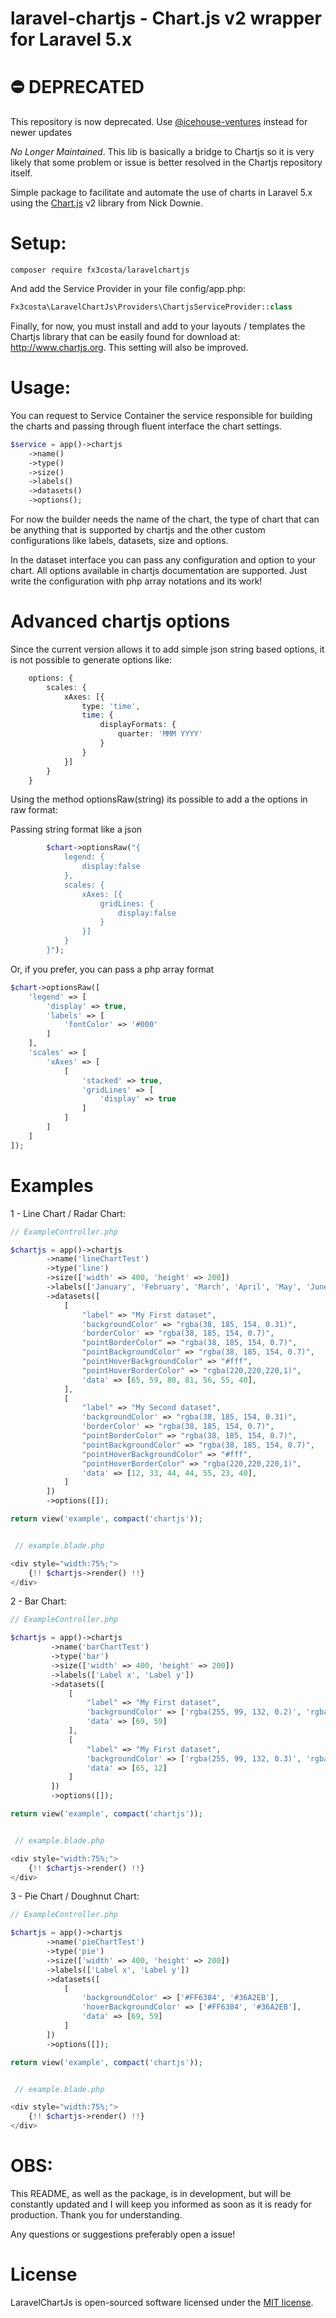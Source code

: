 
# laravel-chartjs - Chart.js v2 wrapper for Laravel 5.x

# ⛔️ DEPRECATED
This repository is now deprecated. Use [@icehouse-ventures](https://github.com/icehouse-ventures/laravel-chartjs) instead for newer updates

*No Longer Maintained*. This lib is basically a bridge to Chartjs so it is very likely that some problem or issue is better resolved in the Chartjs repository itself.

Simple package to facilitate and automate the use of charts in Laravel 5.x
using the [Chart.js](http://www.chartjs.org/) v2 library from Nick Downie.

# Setup:
```
composer require fx3costa/laravelchartjs
```

And add the Service Provider in your file config/app.php:
```php
Fx3costa\LaravelChartJs\Providers\ChartjsServiceProvider::class
```

Finally, for now, you must install and add to your layouts / templates the Chartjs library that can be easily
found for download at: http://www.chartjs.org. This setting will also be improved.

# Usage:

You can request to Service Container the service responsible for building the charts
and passing through fluent interface the chart settings.

```php
$service = app()->chartjs
    ->name()
    ->type()
    ->size()
    ->labels()
    ->datasets()
    ->options();
```

For now the builder needs the name of the chart, the type of chart that can be anything that is supported by chartjs and the other custom configurations like labels, datasets, size and options.

In the dataset interface you can pass any configuration and option to your chart.
All options available in chartjs documentation are supported.
Just write the configuration with php array notations and its work!

# Advanced chartjs options

Since the current version allows it to add simple json string based options, it is not possible to generate options like:

```php
    options: {
        scales: {
            xAxes: [{
                type: 'time',
                time: {
                    displayFormats: {
                        quarter: 'MMM YYYY'
                    }
                }
            }]
        }
    }
```

Using the method optionsRaw(string) its possible to add a the options in raw format:

Passing string format like a json
```php
        $chart->optionsRaw("{
            legend: {
                display:false
            },
            scales: {
                xAxes: [{
                    gridLines: {
                        display:false
                    }  
                }]
            }
        }");
```

Or, if you prefer, you can pass a php array format

```php
$chart->optionsRaw([
    'legend' => [
        'display' => true,
        'labels' => [
            'fontColor' => '#000'
        ]
    ],
    'scales' => [
        'xAxes' => [
            [
                'stacked' => true,
                'gridLines' => [
                    'display' => true
                ]
            ]
        ]
    ]
]);
```


# Examples

1 - Line Chart / Radar Chart:
```php
// ExampleController.php

$chartjs = app()->chartjs
        ->name('lineChartTest')
        ->type('line')
        ->size(['width' => 400, 'height' => 200])
        ->labels(['January', 'February', 'March', 'April', 'May', 'June', 'July'])
        ->datasets([
            [
                "label" => "My First dataset",
                'backgroundColor' => "rgba(38, 185, 154, 0.31)",
                'borderColor' => "rgba(38, 185, 154, 0.7)",
                "pointBorderColor" => "rgba(38, 185, 154, 0.7)",
                "pointBackgroundColor" => "rgba(38, 185, 154, 0.7)",
                "pointHoverBackgroundColor" => "#fff",
                "pointHoverBorderColor" => "rgba(220,220,220,1)",
                'data' => [65, 59, 80, 81, 56, 55, 40],
            ],
            [
                "label" => "My Second dataset",
                'backgroundColor' => "rgba(38, 185, 154, 0.31)",
                'borderColor' => "rgba(38, 185, 154, 0.7)",
                "pointBorderColor" => "rgba(38, 185, 154, 0.7)",
                "pointBackgroundColor" => "rgba(38, 185, 154, 0.7)",
                "pointHoverBackgroundColor" => "#fff",
                "pointHoverBorderColor" => "rgba(220,220,220,1)",
                'data' => [12, 33, 44, 44, 55, 23, 40],
            ]
        ])
        ->options([]);

return view('example', compact('chartjs'));


 // example.blade.php

<div style="width:75%;">
    {!! $chartjs->render() !!}
</div>
```


2 - Bar Chart:
```php
// ExampleController.php

$chartjs = app()->chartjs
         ->name('barChartTest')
         ->type('bar')
         ->size(['width' => 400, 'height' => 200])
         ->labels(['Label x', 'Label y'])
         ->datasets([
             [
                 "label" => "My First dataset",
                 'backgroundColor' => ['rgba(255, 99, 132, 0.2)', 'rgba(54, 162, 235, 0.2)'],
                 'data' => [69, 59]
             ],
             [
                 "label" => "My First dataset",
                 'backgroundColor' => ['rgba(255, 99, 132, 0.3)', 'rgba(54, 162, 235, 0.3)'],
                 'data' => [65, 12]
             ]
         ])
         ->options([]);

return view('example', compact('chartjs'));


 // example.blade.php

<div style="width:75%;">
    {!! $chartjs->render() !!}
</div>
```


3 - Pie Chart / Doughnut Chart:
```php
// ExampleController.php

$chartjs = app()->chartjs
        ->name('pieChartTest')
        ->type('pie')
        ->size(['width' => 400, 'height' => 200])
        ->labels(['Label x', 'Label y'])
        ->datasets([
            [
                'backgroundColor' => ['#FF6384', '#36A2EB'],
                'hoverBackgroundColor' => ['#FF6384', '#36A2EB'],
                'data' => [69, 59]
            ]
        ])
        ->options([]);

return view('example', compact('chartjs'));


 // example.blade.php

<div style="width:75%;">
    {!! $chartjs->render() !!}
</div>
```


# OBS:

This README, as well as the package, is in development, but will be constantly updated and I will keep you informed as soon as
it is ready for production. Thank you for understanding.

Any questions or suggestions preferably open a issue!

# License
LaravelChartJs is open-sourced software licensed under the [MIT license](http://opensource.org/licenses/MIT).
